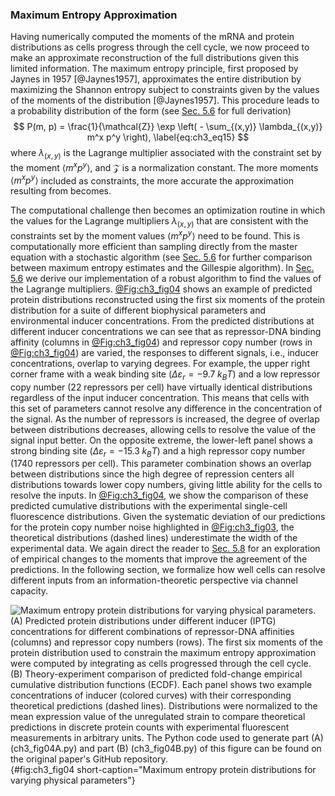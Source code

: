 ### Maximum Entropy Approximation

Having numerically computed the moments of the mRNA and protein distributions as
cells progress through the cell cycle, we now proceed to make an approximate
reconstruction of the full distributions given this limited information. The
maximum entropy principle, first proposed by Jaynes in 1957 [@Jaynes1957],
approximates the entire distribution by maximizing the Shannon entropy subject
to constraints given by the values of the moments of the distribution
[@Jaynes1957]. This procedure leads to a probability distribution of the form
(see [Sec. 5.6](#sec:ch5_sec07) for full derivation)
$$
P(m, p) = \frac{1}{\mathcal{Z}} \exp
\left( - \sum_{(x,y)} \lambda_{(x,y)} m^x p^y \right), 
\label{eq:ch3_eq15}
$$
where $\lambda_{(x,y)}$ is the Lagrange multiplier associated with the
constraint set by the moment $\langle m^x p^y \rangle$, and $\mathcal{Z}$ is a
normalization constant. The more moments $\langle m^x p^y \rangle$ included as
constraints, the more accurate the approximation resulting from becomes.

The computational challenge then becomes an optimization routine in which the
values for the Lagrange multipliers $\lambda_{(x,y)}$ that are consistent with
the constraints set by the moment values $\langle m^x p^y \rangle$ need to be
found. This is computationally more efficient than sampling directly from the
master equation with a stochastic algorithm (see [Sec. 5.6](#sec:ch5_sec07) for
further comparison between maximum entropy estimates and the Gillespie
algorithm). In [Sec. 5.6](#sec:ch5_sec07) we derive our implementation of a
robust algorithm to find the values of the Lagrange multipliers.
[@Fig:ch3_fig04](A) shows an example of predicted protein distributions
reconstructed using the first six moments of the protein distribution for a
suite of different biophysical parameters and environmental inducer
concentrations. From the predicted distributions at different inducer
concentrations we can see that as repressor-DNA binding affinity (columns in
[@Fig:ch3_fig04](A)) and repressor copy number (rows in [@Fig:ch3_fig04](A)) are
varied, the responses to different signals, i.e., inducer concentrations,
overlap to varying degrees. For example, the upper right corner frame with a
weak binding site ($\Delta\varepsilon_r = -9.7 \; k_BT$) and a low repressor
copy number (22 repressors per cell) have virtually identical distributions
regardless of the input inducer concentration. This means that cells with this
set of parameters cannot resolve any difference in the concentration of the
signal. As the number of repressors is increased, the degree of overlap between
distributions decreases, allowing cells to resolve the value of the signal input
better. On the opposite extreme, the lower-left panel shows a strong binding
site ($\Delta\varepsilon_r = -15.3 \; k_BT$) and a high repressor copy number
(1740 repressors per cell). This parameter combination shows an overlap between
distributions since the high degree of repression centers all distributions
towards lower copy numbers, giving little ability for the cells to resolve the
inputs. In [@Fig:ch3_fig04](B), we show the comparison of these predicted
cumulative distributions with the experimental single-cell fluorescence
distributions. Given the systematic deviation of our predictions for the protein
copy number noise highlighted in [@Fig:ch3_fig03](C), the theoretical
distributions (dashed lines) underestimate the width of the experimental data.
We again direct the reader to [Sec. 5.8](#sec:ch5_sec09) for an exploration of
empirical changes to the moments that improve the agreement of the predictions.
In the following section, we formalize how well cells can resolve different
inputs from an information-theoretic perspective via channel capacity.

![**Maximum entropy protein distributions for varying physical parameters.** (A)
Predicted protein distributions under different inducer (IPTG) concentrations
for different combinations of repressor-DNA affinities (columns) and repressor
copy numbers (rows). The first six moments of the protein distribution used to
constrain the maximum entropy approximation were computed by integrating as
cells progressed through the cell cycle. (B) Theory-experiment comparison of
predicted fold-change empirical cumulative distribution functions (ECDF). Each
panel shows two example concentrations of inducer (colored curves) with their
corresponding theoretical predictions (dashed lines). Distributions were
normalized to the mean expression value of the unregulated strain to compare
theoretical predictions in discrete protein counts with experimental fluorescent
measurements in arbitrary units. The Python code used to generate part (A)
[(`ch3_fig04A.py`)](https://github.com/RPGroup-PBoC/chann_cap/blob/master/src/figs/fig04A.py)
and part (B)
[(`ch3_fig04B.py`)](https://github.com/RPGroup-PBoC/chann_cap/blob/master/src/figs/fig04B.py)
of this figure can be found on the original paper's [GitHub
repository.](https://github.com/RPGroup-PBoC/chann_cap)](ch3_fig04){#fig:ch3_fig04
short-caption="Maximum entropy protein distributions for varying physical
parameters"}

